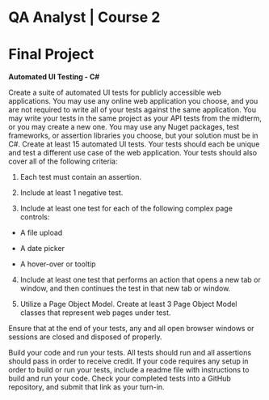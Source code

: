 ﻿# **QA Analyst | Course 2**

# Final Project

**Automated UI Testing - C#**

Create a suite of automated UI tests for publicly accessible web applications. You may use any online web application you choose, and you are not required to write all of your tests against the same application. You may write your tests in the same project as your API tests from the midterm, or you may create a new one. You may use any Nuget packages, test frameworks, or assertion libraries you choose, but your solution must be in C#. Create at least 15 automated UI tests. Your tests should each be unique and test a different use case of the web application. Your tests should also cover all of the following criteria:

1. Each test must contain an assertion.

2. Include at least 1 negative test.

3. Include at least one test for each of the following complex page controls: 

- A file upload

- A date picker

- A hover-over or tooltip

4. Include at least one test that performs an action that opens a new tab or window, and then continues the test in that new tab or window.

5. Utilize a Page Object Model. Create at least 3 Page Object Model classes that represent web pages under test.

Ensure that at the end of your tests, any and all open browser windows or sessions are closed and disposed of properly.

Build your code and run your tests. All tests should run and all assertions should pass in order to receive credit. If your code requires any setup in order to build or run your tests, include a readme file with instructions to build and run your code. Check your completed tests into a GitHub repository, and submit that link as your turn-in.
